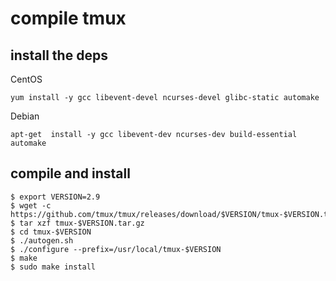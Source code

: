 # compile tmux

## install the deps

CentOS

``` shell
yum install -y gcc libevent-devel ncurses-devel glibc-static automake
```

Debian

``` shell
apt-get  install -y gcc libevent-dev ncurses-dev build-essential automake
```

## compile and install
```shell
$ export VERSION=2.9
$ wget -c https://github.com/tmux/tmux/releases/download/$VERSION/tmux-$VERSION.tar.gz
$ tar xzf tmux-$VERSION.tar.gz
$ cd tmux-$VERSION
$ ./autogen.sh
$ ./configure --prefix=/usr/local/tmux-$VERSION
$ make
$ sudo make install
```
